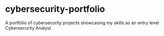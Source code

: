 # cybersecurity-portfolio
A portfolio of cybersecurity projects showcasing my skills as an entry level Cybersecurity Analyst.
